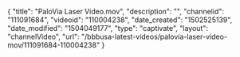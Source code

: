 {
    "title": "PaloVia Laser Video.mov",
    "description": "",
    "channelid": "111091684",
    "videoid": "110004238",
    "date_created": "1502525139",
    "date_modified": "1504049177",
    "type": "captivate",
    "layout": "channelVideo",
    "url": "\/bbbusa-latest-videos\/palovia-laser-video-mov\/111091684-110004238"
}